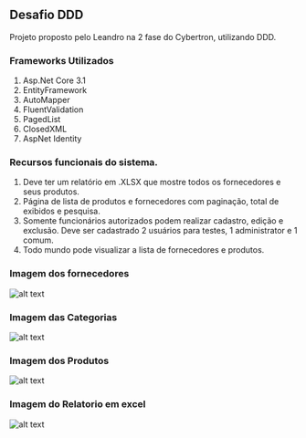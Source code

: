 ## Desafio DDD

Projeto proposto pelo Leandro na 2 fase do Cybertron, utilizando DDD.

### Frameworks Utilizados

1. Asp.Net Core 3.1
2. EntityFramework 
3. AutoMapper 
4. FluentValidation 
5. PagedList 
6. ClosedXML 
7. AspNet Identity 


### Recursos funcionais do sistema. 
1. Deve ter um relatório em .XLSX que mostre todos os fornecedores e seus produtos. 
2. Página de lista de produtos e fornecedores com paginação, total de exibidos e pesquisa. 
3. Somente funcionários autorizados podem realizar cadastro, edição e exclusão. Deve ser cadastrado 2 usuários para testes, 1 administrator e 1 comum. 
4. Todo mundo pode visualizar a lista de fornecedores e produtos. 


### Imagem dos fornecedores
![alt text](https://user-images.githubusercontent.com/72765913/152854760-7bc2401c-485c-4468-8f72-d2680364903f.png)

### Imagem das Categorias
![alt text](https://user-images.githubusercontent.com/72765913/152855019-7100e58d-5138-4825-bbd9-48529808eea3.png)

### Imagem dos Produtos
![alt text](https://user-images.githubusercontent.com/72765913/152855102-b7ebf25e-3df3-4c09-abc9-7aa5e0fe11dd.png)

### Imagem do Relatorio em excel
![alt text](https://user-images.githubusercontent.com/72765913/152855238-5aaf2e9f-ad00-4789-9aea-0ab7fee03427.png)
